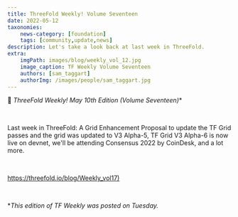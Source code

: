 ```yaml
---
title: ThreeFold Weekly! Volume Seventeen
date: 2022-05-12
taxonomies:
    news-category: [foundation]
    tags: [community,update,news]
description: Let's take a look back at last week in ThreeFold.
extra:
    imgPath: images/blog/weekly_vol_12.jpg
    image_caption: TF Weekly Volume Seventeen
    authors: [sam_taggart]
    authorImg: /images/people/sam_taggart.jpg
---
```



📰 **ThreeFold Weekly! May 10th* Edition (Volume Seventeen)**

<br/>

Last week in ThreeFold: A Grid Enhancement Proposal to update the TF Grid passes and the grid was updated to V3 Alpha-5, TF Grid V3 Alpha-6 is now live on devnet, we'll be attending Consensus 2022 by CoinDesk, and a lot more.

<br/>

[https://threefold.io/blog/Weekly_vol17)](https://threefold.io/blog/2022/05/post-4/)

<br/>

**This edition of TF Weekly was posted on Tuesday.*